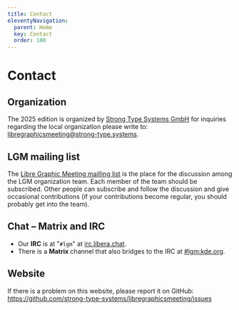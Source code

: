 ```yaml
---
title: Contact
eleventyNavigation:
  parent: Home
  key: Contact
  order: 100
---
```

# Contact


## Organization

The 2025 edition is organized by [Strong Type Systems GmbH](https://strong-type.systems)
for inquiries regarding the local organization please write to:
[libregraphicsmeeting@strong-type.systems](mailto:libregraphicsmeeting@strong-type.systems).


## LGM mailing list

The [Libre Graphic Meeting mailling list](http://lists.freedesktop.org/mailman/listinfo/libre-graphics-meeting)
is  the place for the discussion among the LGM organization team. Each
member of the team should be subscribed. Other people can subscribe and
follow the discussion and give occasional contributions (if your contributions
become regular, you should probably get into the team).

## Chat – Matrix and IRC

* Our **IRC** is at "`#lgm`" at [irc.libera.chat](https://libera.chat/guides/connect).
* There is a **Matrix** channel that also bridges to the IRC at [#lgm:kde.org](https://matrix.to/#/%23lgm:kde.org).

## Website

If there is a problem on this website, please report it on GitHub: https://github.com/strong-type-systems/libregraphicsmeeting/issues
